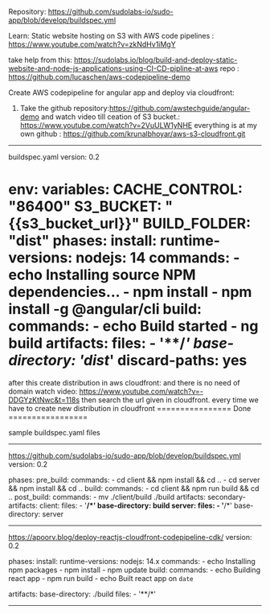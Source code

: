Repository: https://github.com/sudolabs-io/sudo-app/blob/develop/buildspec.yml

Learn: Static website hosting on S3 with AWS code pipelines : https://www.youtube.com/watch?v=zkNdHv1iMgY

take help from this: https://sudolabs.io/blog/build-and-deploy-static-website-and-node-js-applications-using-CI-CD-pipline-at-aws
repo : https://github.com/lucaschen/aws-codepipeline-demo


Create AWS codepipeline for angular app and deploy via cloudfront:
1) Take the github repository:https://github.com/awstechguide/angular-demo
and watch video till ceation of S3 bucket.: https://www.youtube.com/watch?v=2VuULW1yNHE
everything is at my own github : https://github.com/krunalbhoyar/aws-s3-cloudfront.git
___________________
buildspec.yaml
version: 0.2

env:
    variables:
        CACHE_CONTROL: "86400"
        S3_BUCKET: "{{s3_bucket_url}}"
        BUILD_FOLDER: "dist"
phases:
  install:
    runtime-versions:
        nodejs: 14
    commands:
        - echo Installing source NPM dependencies...
        - npm install
        - npm install -g @angular/cli
  build:
    commands:
        - echo Build started 
        - ng build
artifacts:
    files:
        - '**/*'
    base-directory: 'dist*'
    discard-paths: yes
====================================================
after this create distribution in aws cloudfront: and there is no need of domain
watch video: https://www.youtube.com/watch?v=-DDGYzKtNwc&t=118s
then search the url given in cloudfront. every time we have to create new distribution in cloudfront
================ Done =================



sample buildspec.yaml files
___________________
https://github.com/sudolabs-io/sudo-app/blob/develop/buildspec.yml
version: 0.2

phases:
  pre_build:
    commands:
      - cd client && npm install && cd ..
      - cd server && npm install && cd ..
  build:
    commands:
      - cd client && npm run build && cd ..
  post_build:
    commands:
      - mv ./client/build ./build
artifacts:
  secondary-artifacts:
    client:
      files:
        - '**/*'
      base-directory: build
    server:
      files:
        - '**/*'
      base-directory: server
_________________________
https://apoorv.blog/deploy-reactjs-cloudfront-codepipeline-cdk/
version: 0.2

phases:
  install:
    runtime-versions:
      nodejs: 14.x
    commands:
      - echo Installing npm packages
      - npm install
      - npm update
  build:
    commands:
      - echo Building react app
      - npm run build
      - echo Built react app on `date`

artifacts:
  base-directory: ./build
  files:
    - '**/*'
_______________________________
